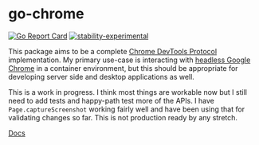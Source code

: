 # go-chrome

[![Go Report Card](https://goreportcard.com/badge/github.com/mkenney/go-chrome)](https://goreportcard.com/report/github.com/mkenney/go-chrome) [![stability-experimental](https://img.shields.io/badge/stability-experimental-orange.svg)](https://github.com/emersion/stability-badges#experimental)

This package aims to be a complete [Chrome DevTools Protocol](https://chromedevtools.github.io/devtools-protocol/) implementation. My primary use-case is interacting with [headless Google Chrome](https://developers.google.com/web/updates/2017/04/headless-chrome) in a container environment, but this should be appropriate for developing server side and desktop applications as well.

This is a work in progress. I think most things are workable now but I still need to add tests and happy-path test more of the APIs. I have `Page.captureScreenshot` working fairly well and have been using that for validating changes so far. This is not production ready by any stretch.

[Docs](https://godoc.org/github.com/mkenney/go-chrome)